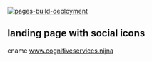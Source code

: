 [![pages-build-deployment](https://github.com/the-cognitiveservices-ninja/the-cognitiveservices-ninja.github.io/actions/workflows/pages/pages-build-deployment/badge.svg)](https://github.com/the-cognitiveservices-ninja/the-cognitiveservices-ninja.github.io/actions/workflows/pages/pages-build-deployment)

## landing page with social icons
cname www.cognitiveservices.nijna

